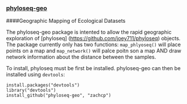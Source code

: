 ### [phyloseq-geo](http://zachcp.github.com/phyloseq-geo/)

####Geographic Mapping of Ecological Datasets

The phyloseq-geo package is intented to allow the rapid geographic exploration of [phyloseq] (https://github.com/joey711/phyloseq) objects. The package currently only has two functions: `map_phlyoseq()` will place points on a map and `map_network()` will palce poitn son a map AND draw network information about the distance between the samples.

To install, phyloseq must be first be installed. phyloseq-geo can then be installed using `devtools`:

```
install.packages("devtools")
library("devtools")
install_github("phyloseq-geo", "zachcp")
```



